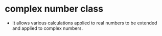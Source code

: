 # complex number class

- It allows various calculations applied to real numbers to be extended and applied to complex numbers.
